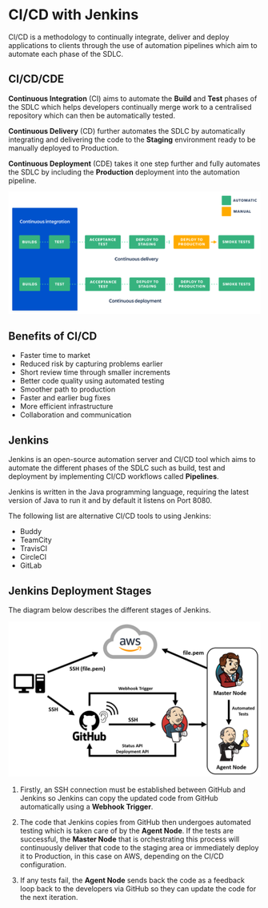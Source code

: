 # CI/CD with Jenkins

CI/CD is a methodology to continually integrate, deliver and deploy applications to clients through the use of automation pipelines which aim to automate each phase of the SDLC.

## CI/CD/CDE

**Continuous Integration** (CI) aims to automate the **Build** and **Test** phases of the SDLC which helps developers continually merge work to a centralised repository which can then be automatically tested.

**Continuous Delivery** (CD) further automates the SDLC by automatically integrating and delivering the code to the **Staging** environment ready to be manually deployed to Production.

**Continuous Deployment** (CDE) takes it one step further and fully automates the SDLC by including the **Production** deployment into the automation pipeline.

![CD vs CDE](images/cdcde.png)

## Benefits of CI/CD

- Faster time to market
- Reduced risk by capturing problems earlier
- Short review time through smaller increments
- Better code quality using automated testing
- Smoother path to production
- Faster and earlier bug fixes
- More efficient infrastructure
- Collaboration and communication

## Jenkins

Jenkins is an open-source automation server and CI/CD tool which aims to automate the different phases of the SDLC such as build, test and deployment by implementing CI/CD workflows called **Pipelines**.

Jenkins is written in the Java programming language, requiring the latest version of Java to run it and by default it listens on Port 8080.

The following list are alternative CI/CD tools to using Jenkins:

- Buddy
- TeamCity
- TravisCI
- CircleCI
- GitLab

## Jenkins Deployment Stages

The diagram below describes the different stages of Jenkins.

![Jenkins](images/jenkins.png)

1. Firstly, an SSH connection must be established between GitHub and Jenkins so Jenkins can copy the updated code from GitHub automatically using a **Webhook Trigger**.

2. The code that Jenkins copies from GitHub then undergoes automated testing which is taken care of by the **Agent Node**. If the tests are successful, the **Master Node** that is orchestrating this process will continuously deliver that code to the staging area or immediately deploy it to Production, in this case on AWS, depending on the CI/CD configuration.

3. If any tests fail, the **Agent Node** sends back the code as a feedback loop back to the developers via GitHub so they can update the code for the next iteration.
